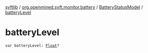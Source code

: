 [syftlib](../../index.md) / [org.openmined.syft.monitor.battery](../index.md) / [BatteryStatusModel](index.md) / [batteryLevel](./battery-level.md)

# batteryLevel

`var batteryLevel: `[`Float`](https://kotlinlang.org/api/latest/jvm/stdlib/kotlin/-float/index.html)`?`